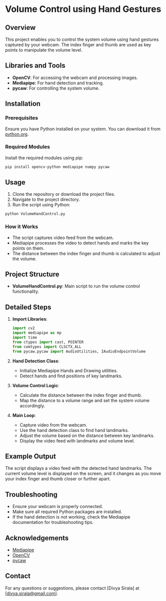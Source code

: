 # Volume Control using Hand Gestures

## Overview
This project enables you to control the system volume using hand gestures captured by your webcam. The index finger and thumb are used as key points to manipulate the volume level.

## Libraries and Tools
- **OpenCV**: For accessing the webcam and processing images.
- **Mediapipe**: For hand detection and tracking.
- **pycaw**: For controlling the system volume.

## Installation

### Prerequisites
Ensure you have Python installed on your system. You can download it from [python.org](https://www.python.org/).

### Required Modules
Install the required modules using pip:

```sh
pip install opencv-python mediapipe numpy pycaw
```

## Usage
1. Clone the repository or download the project files.
2. Navigate to the project directory.
3. Run the script using Python:

```sh
python VolumeHandControl.py
```

### How it Works
- The script captures video feed from the webcam.
- Mediapipe processes the video to detect hands and marks the key points on them.
- The distance between the index finger and thumb is calculated to adjust the volume.

## Project Structure
- **VolumeHandControl.py**: Main script to run the volume control functionality.

## Detailed Steps

1. **Import Libraries**:
   ```python
   import cv2
   import mediapipe as mp
   import time
   from ctypes import cast, POINTER
   from comtypes import CLSCTX_ALL
   from pycaw.pycaw import AudioUtilities, IAudioEndpointVolume
   ```

2. **Hand Detection Class**:
   - Initialize Mediapipe Hands and Drawing utilities.
   - Detect hands and find positions of key landmarks.

3. **Volume Control Logic**:
   - Calculate the distance between the index finger and thumb.
   - Map the distance to a volume range and set the system volume accordingly.

4. **Main Loop**:
   - Capture video from the webcam.
   - Use the hand detection class to find hand landmarks.
   - Adjust the volume based on the distance between key landmarks.
   - Display the video feed with landmarks and volume level.

## Example Output
The script displays a video feed with the detected hand landmarks. The current volume level is displayed on the screen, and it changes as you move your index finger and thumb closer or further apart.

## Troubleshooting
- Ensure your webcam is properly connected.
- Make sure all required Python packages are installed.
- If the hand detection is not working, check the Mediapipe documentation for troubleshooting tips.

## Acknowledgements
- [Mediapipe](https://github.com/google/mediapipe)
- [OpenCV](https://opencv.org/)
- [pycaw](https://github.com/AndreMiras/pycaw)

## Contact
For any questions or suggestions, please contact [Divya Sirala] at [divya.sirala@gmail.com].
